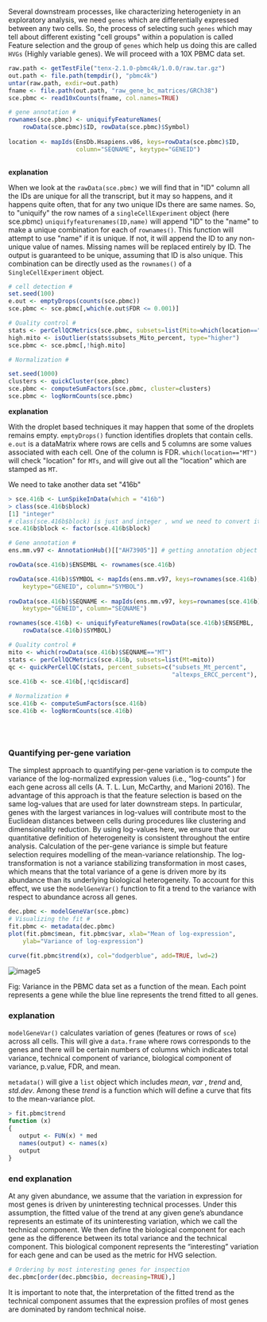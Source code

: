 Several downstream processes, like characterizing heterogeniety in an exploratory analysis, we need `genes` which are differentially expressed between any two cells. So, the process of selecting such `genes` which may tell about different existing "cell groups" within a population is called Feature selection and the group of `genes` which help us doing this are called `HVGs` (Highly variable genes). We will proceed with a 10X PBMC data set.

```r
raw.path <- getTestFile("tenx-2.1.0-pbmc4k/1.0.0/raw.tar.gz")
out.path <- file.path(tempdir(), "pbmc4k")
untar(raw.path, exdir=out.path)
fname <- file.path(out.path, "raw_gene_bc_matrices/GRCh38")
sce.pbmc <- read10xCounts(fname, col.names=TRUE)

# gene annotation #
rownames(sce.pbmc) <- uniquifyFeatureNames(
    rowData(sce.pbmc)$ID, rowData(sce.pbmc)$Symbol)
    
location <- mapIds(EnsDb.Hsapiens.v86, keys=rowData(sce.pbmc)$ID, 
                   column="SEQNAME", keytype="GENEID")
    
 ```
 
 **explanation**
 
When we look at the `rawData(sce.pbmc)` we will find that in "ID" column all the IDs are unique for all the transcript, but it may so happens, and it happens quite often, that for any two unique IDs there are same names. So, to "uniquify" the row names  of a `singleCellExperiment` object (here sce.pbmc) `uniquifyfeaturenames(ID,name)` will append "ID" to the "name" to make a unique combination for each of `rownames()`. This function will attempt to use "name" if it is unique. If not, it will append the ID to any non-unique value of names. Missing names will be replaced entirely by ID.
The output is guaranteed to be unique, assuming that ID is also unique. This combination can be directly used as the `rownames()` of a `SingleCellExperiment` object. 


```r
# cell detection #
set.seed(100)
e.out <- emptyDrops(counts(sce.pbmc))
sce.pbmc <- sce.pbmc[,which(e.out$FDR <= 0.001)]

# Quality control #
stats <- perCellQCMetrics(sce.pbmc, subsets=list(Mito=which(location=="MT")))
high.mito <- isOutlier(stats$subsets_Mito_percent, type="higher")
sce.pbmc <- sce.pbmc[,!high.mito]

# Normalization # 

set.seed(1000)
clusters <- quickCluster(sce.pbmc)
sce.pbmc <- computeSumFactors(sce.pbmc, cluster=clusters)
sce.pbmc <- logNormCounts(sce.pbmc)
```

**explanation**

With the droplet based techniques it may happen that some of the droplets remains empty. `emptyDrops()` function identifies droplets that contain cells. `e.out` is a dataMatrix where rows are cells and 5 columns are some values associated with each cell. One of the column is FDR. `which(location=="MT")` will check "location" for `MTs`, and will give out all the "location" which are stamped as `MT`.  

We need to take another data set "416b"

```r
> sce.416b <- LunSpikeInData(which = "416b")
> class(sce.416b$block)
[1] "integer"
# class(sce.416b$block) is just and integer , wnd we need to convert it in "factor" to really divide all cells in to  "block"#
sce.416b$block <- factor(sce.416b$block)

# Gene annotation #
ens.mm.v97 <- AnnotationHub()[["AH73905"]] # getting annotation object from AnnotationHub(), here a mouse database #

rowData(sce.416b)$ENSEMBL <- rownames(sce.416b)

rowData(sce.416b)$SYMBOL <- mapIds(ens.mm.v97, keys=rownames(sce.416b),
    keytype="GENEID", column="SYMBOL")
    
rowData(sce.416b)$SEQNAME <- mapIds(ens.mm.v97, keys=rownames(sce.416b),
    keytype="GENEID", column="SEQNAME")

rownames(sce.416b) <- uniquifyFeatureNames(rowData(sce.416b)$ENSEMBL, 
    rowData(sce.416b)$SYMBOL)

# Quality control #
mito <- which(rowData(sce.416b)$SEQNAME=="MT")
stats <- perCellQCMetrics(sce.416b, subsets=list(Mt=mito))
qc <- quickPerCellQC(stats, percent_subsets=c("subsets_Mt_percent",
                                              "altexps_ERCC_percent"), batch=sce.416b$block)
sce.416b <- sce.416b[,!qc$discard]

# Normalization #
sce.416b <- computeSumFactors(sce.416b)
sce.416b <- logNormCounts(sce.416b)


 
```

### Quantifying per-gene variation 

The simplest approach to quantifying per-gene variation is to compute the variance of the log-normalized expression values (i.e., “log-counts” ) for each gene across all cells (A. T. L. Lun, McCarthy, and Marioni 2016). The advantage of this approach is that the feature selection is based on the same log-values that are used for later downstream steps. In particular, genes with the largest variances in log-values will contribute most to the Euclidean distances between cells during procedures like clustering and dimensionality reduction. By using log-values here, we ensure that our quantitative definition of heterogeneity is consistent throughout the entire analysis. Calculation of the per-gene variance is simple but feature selection requires modelling of the mean-variance relationship. The log-transformation is not a variance stabilizing transformation in most cases, which means that the total variance of a gene is driven more by its abundance than its underlying biological heterogeneity. To account for this effect, we use the `modelGeneVar()` function to fit a trend to the variance with respect to abundance across all genes. 

```r
dec.pbmc <- modelGeneVar(sce.pbmc)
# Visualizing the fit #
fit.pbmc <- metadata(dec.pbmc)
plot(fit.pbmc$mean, fit.pbmc$var, xlab="Mean of log-expression",
    ylab="Variance of log-expression")
    
curve(fit.pbmc$trend(x), col="dodgerblue", add=TRUE, lwd=2) 
```

![image5](https://user-images.githubusercontent.com/85447250/210852749-9748987f-8123-4c57-92f9-134a8c0895e8.png)
 
 Fig: Variance in the PBMC data set as a function of the mean. Each point represents a gene while the blue line represents the trend fitted to all genes.
 
 ### explanation 
 
 `modelGeneVar()` calculates variation of genes (features or rows of `sce`) across all cells. This will give a `data.frame` where rows corresponds to the genes and there will be certain numbers of columns which indicates total variance, technical component of variance, biological component of variance, p.value, FDR, and mean.
 
 `metadata()` will give a `list` object which includes _mean_, _var_ , _trend_ and, _std.dev_. Among these _trend_ is a function which will define a curve that fits to the mean-variance plot. 
 
 ```r
 > fit.pbmc$trend
function (x) 
{
    output <- FUN(x) * med
    names(output) <- names(x)
    output
}
```
### end explanation
 
 
At any given abundance, we assume that the variation in expression for most genes is driven by uninteresting technical processes. Under this assumption, the fitted value of the trend at any given gene’s abundance represents an estimate of its uninteresting variation, which we call the technical component. We then define the biological component for each gene as the difference between its total variance and the technical component. This biological component represents the “interesting” variation for each gene and can be used as the metric for HVG selection.

```r
# Ordering by most interesting genes for inspection
dec.pbmc[order(dec.pbmc$bio, decreasing=TRUE),]
```
It is important to note that, the interpretation of the fitted trend as the technical component assumes that the expression profiles of most genes are dominated by random technical noise. 








